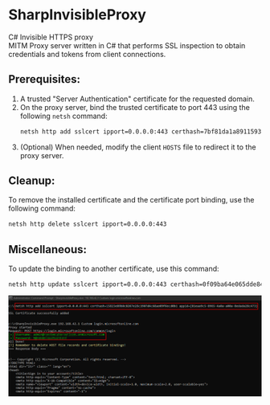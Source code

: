 # SharpInvisibleProxy

C# Invisible HTTPS proxy  
MITM Proxy server written in C# that performs SSL inspection to obtain credentials and tokens from client connections.

## Prerequisites:

1. A trusted "Server Authentication" certificate for the requested domain.
2. On the proxy server, bind the trusted certificate to port 443 using the following `netsh` command:
   ```bash
   netsh http add sslcert ipport=0.0.0.0:443 certhash=7bf81da1a8911593d42e68db5e23ddfe49f338a3 appid={81eaa9c5-8965-4a0a-a00a-8edada28c473}
   ```
3. (Optional) When needed, modify the client `HOSTS` file to redirect it to the proxy server.

## Cleanup: 

To remove the installed certificate and the certificate port binding, use the following command:
```bash
netsh http delete sslcert ipport=0.0.0.0:443
```

## Miscellaneous:

To update the binding to another certificate, use this command:
```bash
netsh http update sslcert ipport=0.0.0.0:443 certhash=0f09ba64e065dde844d02bd3f34a64d3de46381d appid={81eaa9c5-8965-4a0a-a00a-8edada28c473}
```

![alt text](https://github.com/Ofirhamam/SharpInvisibleProxy/blob/main/POC.png?raw=true)
